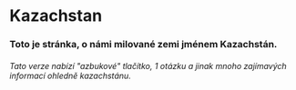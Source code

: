 # Kazachstan
### Toto je stránka, o námi milované zemi jménem Kazachstán. 
###### Tato verze nabízí "azbukové" tlačítko, 1 otázku a jinak mnoho zajímavých informací ohledně kazachstánu. 

